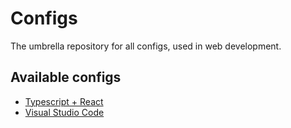 # Configs

The umbrella repository for all configs, used in web development.

## Available configs

- [Typescript + React](./typescript-react.md)
- [Visual Studio Code](./visual-studio-code.md)

